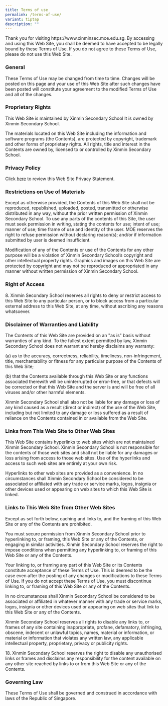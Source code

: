 ```yaml
---
title: Terms of use
permalink: /terms-of-use/
variant: tiptap
description: ""
---
```

<p>Thank you for visiting <a rel="noopener noreferrer nofollow" target="_blank">https://www.xinminsec.moe.edu.sg</a>.
By accessing and using this Web Site, you shall be deemed to have accepted
to be legally bound by these Terms of Use. If you do not agree to these
Terms of Use, please do not use this Web Site.</p>
<p></p>
<h3>General</h3>
<p>These Terms of Use may be changed from time to time. Changes will be posted
on this page and your use of this Web Site after such changes have been
posted will constitute your agreement to the modified Terms of Use and
all of the changes.</p>
<h3>Proprietary Rights</h3>
<p>This Web Site is maintained by Xinmin Secondary School It is owned by
Xinmin Secondary School.</p>
<p>The materials located on this Web Site including the information and software
programs (the Contents), are protected by copyright, trademark and other
forms of proprietary rights. All rights, title and interest in the Contents
are owned by, licensed to or controlled by Xinmin Secondary School.</p>
<h3>Privacy Policy</h3>
<p>Click <a href="https://www.xinminsec.moe.edu.sg/privacy/" rel="noopener noreferrer nofollow" target="_blank">here</a> to
review this Web Site Privacy Statement.</p>
<h3>Restrictions on Use of Materials</h3>
<p>Except as otherwise provided, the Contents of this Web Site shall not
be reproduced, republished, uploaded, posted, transmitted or otherwise
distributed in any way, without the prior written permission of Xinmin
Secondary School. To use any parts of the contents of this Site, the user
must seek permission in writing, stating the contents for use; intent of
use; manner of use; time frame of use and identity of the user. MOE reserves
the right to refuse permission without declaring reason(s); and/or if information
submitted by user is deemed insufficient.</p>
<p>Modification of any of the Contents or use of the Contents for any other
purpose will be a violation of Xinmin Secondary School’s copyright and
other intellectual property rights. Graphics and images on this Web Site
are protected by copyright and may not be reproduced or appropriated in
any manner without written permission of Xinmin Secondary School.</p>
<h3>Right of Access</h3>
<p>8. Xinmin Secondary School reserves all rights to deny or restrict access
to this Web Site to any particular person, or to block access from a particular
external address to this Web Site, at any time, without ascribing any reasons
whatsoever.</p>
<h3>Disclaimer of Warranties and Liability</h3>
<p>The Contents of this Web Site are provided on an "as is" basis without
warranties of any kind. To the fullest extent permitted by law, Xinmin
Secondary School does not warrant and hereby disclaims any warranty:</p>
<p>(a) as to the accuracy, correctness, reliability, timeliness, non-infringement,
title, merchantability or fitness for any particular purpose of the Contents
of this Web Site;</p>
<p>(b) that the Contents available through this Web Site or any functions
associated therewith will be uninterrupted or error-free, or that defects
will be corrected or that this Web Site and the server is and will be free
of all viruses and/or other harmful elements.</p>
<p>Xinmin Secondary School shall also not be liable for any damage or loss
of any kind caused as a result (direct or indirect) of the use of the Web
Site, including but not limited to any damage or loss suffered as a result
of reliance on the Contents contained in or available from the Web Site.</p>
<h3>Links from This Web Site to Other Web Sites</h3>
<p>This Web Site contains hyperlinks to web sites which are not maintained
Xinmin Secondary School. Xinmin Secondary School is not responsible for
the contents of those web sites and shall not be liable for any damages
or loss arising from access to those web sites. Use of the hyperlinks and
access to such web sites are entirely at your own risk.</p>
<p>Hyperlinks to other web sites are provided as a convenience. In no circumstances
shall Xinmin Secondary School be considered to be associated or affiliated
with any trade or service marks, logos, insignia or other devices used
or appearing on web sites to which this Web Site is linked.</p>
<h3>Links to This Web Site from Other Web Sites</h3>
<p>Except as set forth below, caching and links to, and the framing of this
Web Site or any of the Contents are prohibited.</p>
<p>You must secure permission from Xinmin Secondary School prior to hyperlinking
to, or framing, this Web Site or any of the Contents, or engaging in similar
activities. Xinmin Secondary School reserves the right to impose conditions
when permitting any hyperlinking to, or framing of this Web Site or any
of the Contents.</p>
<p>Your linking to, or framing any part of this Web Site or its Contents
constitute acceptance of these Terms of Use. This is deemed to be the case
even after the posting of any changes or modifications to these Terms of
Use. If you do not accept these Terms of Use, you must discontinue linking
to, or framing of this Web Site or any of the Contents.</p>
<p>In no circumstances shall Xinmin Secondary School be considered to be
associated or affiliated in whatever manner with any trade or service marks,
logos, insignia or other devices used or appearing on web sites that link
to this Web Site or any of the Contents.</p>
<p>Xinmin Secondary School reserves all rights to disable any links to, or
frames of any site containing inappropriate, profane, defamatory, infringing,
obscene, indecent or unlawful topics, names, material or information, or
material or information that violates any written law, any applicable intellectual
property, proprietary, privacy or publicity rights.</p>
<p>18. Xinmin Secondary School reserves the right to disable any unauthorised
links or frames and disclaims any responsibility for the content available
on any other site reached by links to or from this Web Site or any of the
Contents.</p>
<h3>Governing Law</h3>
<p>These Terms of Use shall be governed and construed in accordance with
laws of the Republic of Singapore.</p>